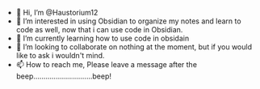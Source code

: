 - 👋 Hi, I’m @Haustorium12
- 👀 I’m interested in using Obsidian to organize my notes and learn to code as well, now that i can use code in Obsidian. 
- 🌱 I’m currently learning how to use code in obsidain 
- 💞️ I’m looking to collaborate on nothing at the moment, but if you would like to ask i wouldn't mind.
- 📫 How to reach me, Please leave a message after the beep.............................beep!

<!---
Haustorium12/Haustorium12 is a ✨ special ✨ repository because its `README.md` (this file) appears on your GitHub profile.
You can click the Preview link to take a look at your changes.
--->
